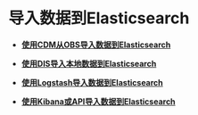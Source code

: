 # 导入数据到Elasticsearch<a name="css_01_0045"></a>

-   **[使用CDM从OBS导入数据到Elasticsearch](使用CDM从OBS导入数据到Elasticsearch.md)**  

-   **[使用DIS导入本地数据到Elasticsearch](使用DIS导入本地数据到Elasticsearch.md)**  

-   **[使用Logstash导入数据到Elasticsearch](使用Logstash导入数据到Elasticsearch.md)**  

-   **[使用Kibana或API导入数据到Elasticsearch](使用Kibana或API导入数据到Elasticsearch.md)**  


